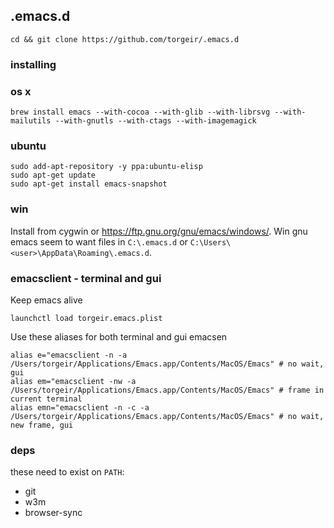 ## .emacs.d

```
cd && git clone https://github.com/torgeir/.emacs.d
```

### installing

### os x

```
brew install emacs --with-cocoa --with-glib --with-librsvg --with-mailutils --with-gnutls --with-ctags --with-imagemagick
```

### ubuntu

```
sudo add-apt-repository -y ppa:ubuntu-elisp
sudo apt-get update
sudo apt-get install emacs-snapshot
```

### win

Install from cygwin or https://ftp.gnu.org/gnu/emacs/windows/. Win gnu emacs seem to want files in `C:\.emacs.d` or `C:\Users\<user>\AppData\Roaming\.emacs.d`.

### emacsclient - terminal and gui

Keep emacs alive

`launchctl load torgeir.emacs.plist`

Use these aliases for both terminal and gui emacsen

```
alias e="emacsclient -n -a /Users/torgeir/Applications/Emacs.app/Contents/MacOS/Emacs" # no wait, gui
alias em="emacsclient -nw -a /Users/torgeir/Applications/Emacs.app/Contents/MacOS/Emacs" # frame in current terminal
alias emn="emacsclient -n -c -a /Users/torgeir/Applications/Emacs.app/Contents/MacOS/Emacs" # no wait, new frame, gui
```

### deps

these need to exist on `PATH`:

- git
- w3m
- browser-sync





